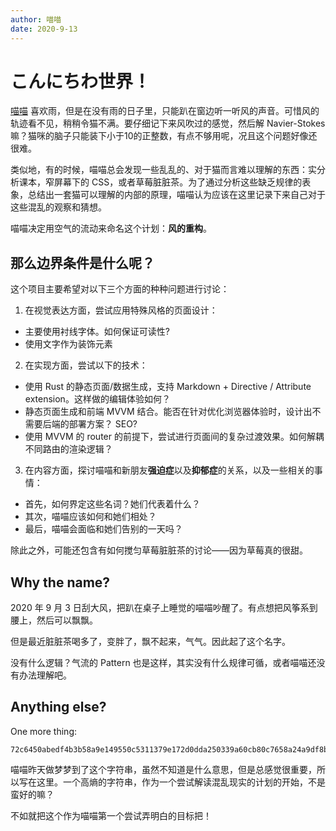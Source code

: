 ```yaml
---
author: 喵喵
date: 2020-9-13
---
```


# こんにちわ世界！

[喵喵](/about) 喜欢雨，但是在没有雨的日子里，只能趴在窗边听一听风的声音。可惜风的轨迹看不见，稍稍令猫不满。要仔细记下来风吹过的感觉，然后解 Navier-Stokes 嘛？猫咪的脑子只能装下小于10的正整数，有点不够用呢，况且这个问题好像还很难。

类似地，有的时候，喵喵总会发现一些乱乱的、对于猫而言难以理解的东西：实分析课本，窄屏幕下的 CSS，或者草莓脏脏茶。为了通过分析这些缺乏规律的表象，总结出一套猫可以理解的内部的原理，喵喵认为应该在这里记录下来自己对于这些混乱的观察和猜想。

喵喵决定用空气的流动来命名这个计划：**风的重构**。

## 那么边界条件是什么呢？

这个项目主要希望对以下三个方面的种种问题进行讨论：

1. 在视觉表达方面，尝试应用特殊风格的页面设计：
  - 主要使用衬线字体。如何保证可读性?
  - 使用文字作为装饰元素
2. 在实现方面，尝试以下的技术：
  - 使用 Rust 的静态页面/数据生成，支持 Markdown + Directive / Attribute extension。这样做的编辑体验如何？
  - 静态页面生成和前端 MVVM 结合。能否在针对优化浏览器体验时，设计出不需要后端的部署方案？ SEO?
  - 使用 MVVM 的 router 的前提下，尝试进行页面间的复杂过渡效果。如何解耦不同路由的渲染逻辑？
3. 在内容方面，探讨喵喵和新朋友**强迫症**以及**抑郁症**的关系，以及一些相关的事情：
  - 首先，如何界定这些名词？她们代表着什么？
  - 其次，喵喵应该如何和她们相处？
  - 最后，喵喵会面临和她们告别的一天吗？

除此之外，可能还包含有如何搅匀草莓脏脏茶的讨论——因为草莓真的很甜。

## Why the name?

2020 年 9 月 3 日刮大风，把趴在桌子上睡觉的喵喵吵醒了。有点想把风筝系到腰上，然后可以飘飘。

但是最近脏脏茶喝多了，变胖了，飘不起来，气气。因此起了这个名字。

没有什么逻辑？气流的 Pattern 也是这样，其实没有什么规律可循，或者喵喵还没有办法理解吧。

## Anything else?

One more thing:

```
72c6450abedf4b3b58a9e149550c5311379e172d0dda250339a60cb80c7658a24a9df8badef183e09fddcbd10b4bea080e653632301ef160f5e090453bd1b557
```

喵喵昨天做梦梦到了这个字符串，虽然不知道是什么意思，但是总感觉很重要，所以写在这里。一个高熵的字符串，作为一个尝试解读混乱现实的计划的开始，不是蛮好的嘛？

不如就把这个作为喵喵第一个尝试弄明白的目标把！
